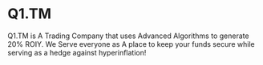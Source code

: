 # Q1.TM
Q1.TM is A Trading Company that uses Advanced Algorithms to generate 20% ROIY. We Serve everyone as A place to keep your funds secure while serving as a hedge against hyperinflation! 
